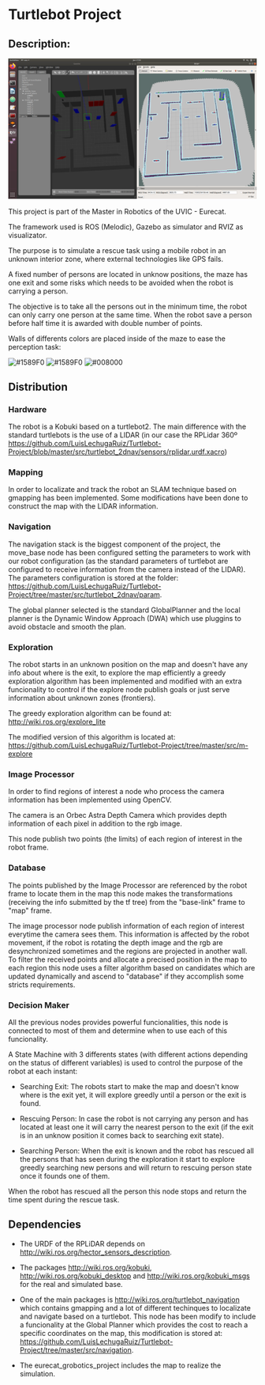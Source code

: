 
# Turtlebot Project
## Description:

![Example](https://github.com/LuisLechugaRuiz/Turtlebot-Project/blob/master/images/Screenshot%20from%202020-03-26%2021-55-58.png) 

This project is part of the Master in Robotics of the UVIC - Eurecat.

The framework used is ROS (Melodic), Gazebo as simulator and RVIZ as visualizator.

The purpose is to simulate a rescue task using a mobile robot in an unknown interior zone, where external technologies like GPS fails.

A fixed number of persons are located in unknow positions, the maze has one exit and some risks which needs to be avoided when the robot is carrying a person. 

The objective is to take all the persons out in the minimum time, the robot can only carry one person at the same time. When the robot save a person before half time it is awarded with double number of points. 

Walls of differents colors are placed inside of the maze to ease the perception task:

![#1589F0](https://placehold.it/100/1589F0/ffffff/?text=PERS)  ![#1589F0](https://placehold.it/100/f03c15/ffffff/?text=RISK)
![#008000](https://placehold.it/100/008000/ffffff/?text=EXIT)  

## Distribution

### Hardware
The robot is a Kobuki based on a turtlebot2. The main difference with the standard turtlebots is the use of a LIDAR (in our case the RPLidar 360º https://github.com/LuisLechugaRuiz/Turtlebot-Project/blob/master/src/turtlebot_2dnav/sensors/rplidar.urdf.xacro)

### Mapping

In order to localizate and track the robot an SLAM technique based on gmapping has been implemented. Some modifications have been done to construct the map with the LIDAR information. 

### Navigation

The navigation stack is the biggest component of the project, the move_base node has been configured setting the parameters to work with our robot configuration (as the standard parameters of turtlebot are configured to receive information from the camera instead of the LIDAR). The parameters configuration is stored at the folder: https://github.com/LuisLechugaRuiz/Turtlebot-Project/tree/master/src/turtlebot_2dnav/param.

The global planner selected is the standard GlobalPlanner and the local planner is the Dynamic Window Approach (DWA) which use pluggins to avoid obstacle and smooth the plan.

### Exploration

The robot starts in an unknown position on the map and doesn't have any info about where is the exit, to explore the map efficiently a greedy exploration algorithm has been implemented and modified with an extra funcionality to control if the explore node publish goals or just serve information about unknown zones (frontiers).

The greedy exploration algorithm can be found at: http://wiki.ros.org/explore_lite

The modified version of this algorithm is located at: https://github.com/LuisLechugaRuiz/Turtlebot-Project/tree/master/src/m-explore

### Image Processor

In order to find regions of interest a node who process the camera information has been implemented using OpenCV.

The camera is an Orbec Astra Depth Camera which provides depth information of each pixel in addition to the rgb image.

This node publish two points (the limits) of each region of interest in the robot frame.

### Database

The points published by the Image Processor are referenced by the robot frame to locate them in the map this node makes the transformations (receiving the info submitted by the tf tree) from the "base-link" frame to "map" frame.

The image processor node publish information of each region of interest everytime the camera sees them. This information is affected by the robot movement, if the robot is rotating the depth image and the rgb are desynchronized sometimes and the regions are projected in another wall. To filter the received points and allocate a precised position in the map to each region this node uses a filter algorithm based on candidates which are updated dynamically and ascend to "database" if they accomplish some stricts requirements. 

### Decision Maker

All the previous nodes provides powerful funcionalities, this node is connected to most of them and determine when to use each of this funcionality.

A State Machine with 3 differents states (with different actions depending on the status of different variables) is used to control the purpose of the robot at each instant:

- Searching Exit: The robots start to make the map and doesn't know where is the exit yet, it will explore greedly until a person or the exit is found.

- Rescuing Person: In case the robot is not carrying any person and has located at least one it will carry the nearest person to the exit (if the exit is in an unknow position it comes back to searching exit state).

- Searching Person: When the exit is known and the robot has rescued all the persons that has seen during the exploration it start to explore greedly searching new persons and will return to rescuing person state once it founds one of them.

When the robot has rescued all the person this node stops and return the time spent during the rescue task.


## Dependencies


- The URDF of the RPLiDAR depends on http://wiki.ros.org/hector_sensors_description.

- The packages http://wiki.ros.org/kobuki, http://wiki.ros.org/kobuki_desktop and http://wiki.ros.org/kobuki_msgs for the real and simulated base.

- One of the main packages is http://wiki.ros.org/turtlebot_navigation which contains gmapping and a lot of different techinques to localizate and navigate based on a turtlebot. This node has been modify to include a funcionality at the Global Planner which provides the cost to reach a specific coordinates on the map, this modification is stored at: https://github.com/LuisLechugaRuiz/Turtlebot-Project/tree/master/src/navigation. 

- The eurecat_grobotics_project includes the map to realize the simulation.

